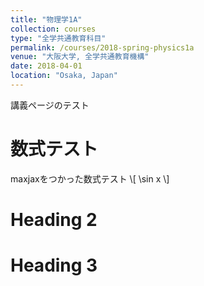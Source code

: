 ```yaml
---
title: "物理学1A"
collection: courses
type: "全学共通教育科目"
permalink: /courses/2018-spring-physics1a
venue: "大阪大学, 全学共通教育機構"
date: 2018-04-01
location: "Osaka, Japan"
---
```


講義ページのテスト

数式テスト
======

maxjaxをつかった数式テスト
\\[ \sin x \\]

Heading 2
======

Heading 3
======
